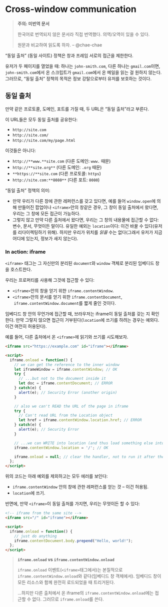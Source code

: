 # Cross-window communication

>**주의: 미번역 문서**
>
>한국어로 번역되지 않은 문서라 직접 번역했다. 의역/오역이 있을 수 있다.
>
>원문과 비교하여 읽도록 하자. 
>– @chae-chae

“동일 출처” (동일 사이트) 정책은 창과 프레임 서로의 접근을 제한한다.

유저가 두 페이지를 열었을 때: 하나는 `john-smith.com`, 다른 하나는 `gmail.com`이면, `john-smith.com`에서 온 스크립트가 `gmail.com`에서 온 메일을 읽는 걸 원하지 않는다. 그러므로, “동일 출처” 정책의 목적은 정보 강탈으로부터 유저를 보호하는 것이다.

## 동일 출처

만약 같은 프로토콜, 도메인, 포트를 가질 때, 두 URL은 “동일 출처”라고 부른다.

이 URL들은 모두 동일 출처를 공유한다:

- `http://site.com`
- `http://site.com/`
- `http://site.com/my/page.html`

이것들은 아니다:

- `http://**www.**site.com` (다른 도메인: `www.` 때문)
- `http://**site.org**` (다른 도메인: `.org` 때문)
- `**https://**site.com` (다른 프로토콜: `https`)
- `http://site.com:**8080**` (다른 포트: `8080`)

“동일 출처” 정책의 의미:

- 만약 우리가 다른 창에 관한 레퍼런스를 갖고 있다면, 예를 들어 `window.open`에 의해 만들어진 팝업이나 `<iframe>`안의 창같은 경우, 그 창이 동일 출처에서 왔다면, 우리는 그 창에 모든 접근이 가능하다.
- 그렇지 않고 만약 다른 출처에서 왔다면, 우리는 그 창의 내용물에 접근할 수 없다: 변수, 문서, 무엇이든 말이다. 유일한 예외는 `location`이다: 이건 바꿀 수 있다(유저를 리다이렉팅하기 위해). 하지만 우리가 위치를 *읽을* 수는 없다(그래서 유저가 지금 어디에 있는지, 정보가 새지 않는다).

### In action: iframe

`<iframe>` 태그는 그 자신만의 분리된 `document`와 `window` 객체로 분리된 임베디드 창을 호스트한다.

우리는 프로퍼티를 사용해 그것에 접근할 수 있다:

- `<iframe>`안의 창을 얻기 위한 `iframe.contentWindow`. 
- `<iframe>`안의 문서를 얻기 위한 `iframe.contentDocument`,  `iframe.contentWindow.document`를 짧게 줄인 것이다.

임베디드 창 안의 무언가에 접근할 때, 브라우저는 iframe이 동일 출처를 갖는 지 확인한다. 만약 그렇지 않으면 접근이 거부된다(`location`에 쓰기를 하려는 경우는 예외다. 이건 여전히 허용된다).

예를 들어, 다른 출처에서 온 `<iframe>`에 읽기와 쓰기를 시도해보자.

```html
<iframe src="https://example.com" id="iframe"></iframe>

<script>
  iframe.onload = function() {
    // we can get the reference to the inner window
    let iframeWindow = iframe.contentWindow; // OK
    try {
      // ...but not to the document inside it
      let doc = iframe.contentDocument; // ERROR
    } catch(e) {
      alert(e); // Security Error (another origin)
    }

    // also we can't READ the URL of the page in iframe
    try {
      // Can't read URL from the Location object
      let href = iframe.contentWindow.location.href; // ERROR
    } catch(e) {
      alert(e); // Security Error
    }

    // ...we can WRITE into location (and thus load something else into the iframe)!
    iframe.contentWindow.location = '/'; // OK

    iframe.onload = null; // clear the handler, not to run it after the location change
  };
</script>
```

위의 코드는 아래 예외를 제외하고는 모두 에러를 보인다:

- `iframe.contentWindow` 안의 창에 관한 레퍼런스를 얻는 것 – 이건 허용됨.
- `location`에 쓰기.

반면에, 만약 `<iframe>`이 동일 출처를 가지면, 우리는 무엇이든 할 수 있다:

```html
<!-- iframe from the same site -->
<iframe src="/" id="iframe"></iframe>

<script>
  iframe.onload = function() {
    // just do anything
    iframe.contentDocument.body.prepend("Hello, world!");
  };
</script>
```

>**`iframe.onload` vs `iframe.contentWindow.onload`**
>
>`iframe.onload` 이벤트(`<iframe>`태그에서)는 본질적으로 `iframe.contentWindow.onload`와 같다(임베디드 창 객체에서). 임베디드 창이 모든 리소스와 함께 완전히 로드되었을 때 트리거된다.
>
>...하지만 다른 출처에서 온 iframe의 `iframe.contentWindow.onload`에는 접근할 수 없다. 그러므로 `iframe.onload`를 쓴다.

